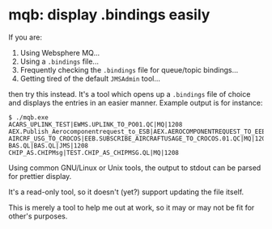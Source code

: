 mqb: display .bindings easily
=============================

If you are:

1. Using Websphere MQ...
1. Using a `.bindings` file...
1. Frequently checking the `.bindings` file for queue/topic bindings...
1. Getting tired of the default `JMSAdmin` tool...

then try this instead. It's a tool which opens up a `.bindings` file of choice
and displays the entries in an easier manner. Example output is for instance:

    $ ./mqb.exe
    ACARS_UPLINK_TEST|EWMS.UPLINK_TO_PO01.QC|MQ|1208
    AEX.Publish_Aerocomponentrequest_to_ESB|AEX.AEROCOMPONENTREQUEST_TO_EEB.QL|JMS|1208
    AIRCRF_USG_TO_CROCOS|EEB.SUBSCRIBE_AIRCRAFTUSAGE_TO_CROCOS.01.QC|MQ|1208
    BAS.QL|BAS.QL|JMS|1208
    CHIP_AS.CHIPMsg|TEST.CHIP_AS_CHIPMSG.QL|MQ|1208

Using common GNU/Linux or Unix tools, the output to stdout can be parsed for prettier
display.

It's a read-only tool, so it doesn't (yet?) support updating the file itself.

This is merely a tool to help me out at work, so it may or may not be fit for other's
purposes.
